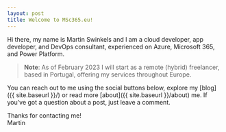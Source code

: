 ```yaml
---
layout: post
title: Welcome to MSc365.eu!
---
```


Hi there, my name is Martin Swinkels and I am a cloud developer, app developer, and DevOps consultant, experienced on Azure, Microsoft 365, and Power Platform. 

> **Note**: As of February 2023 I will start as a remote (hybrid) freelancer, based in Portugal, offering my services throughout Europe.

You can reach out to me using the social buttons below, explore my [blog]({{ site.baseurl }}/) or read more [about]({{ site.baseurl }}/about) me. If you’ve got a question about a post, just leave a comment.

Thanks for contacting me!  
Martin

<!--
For more instructions head over to the [Jekyll Now repository](https://github.com/barryclark/jekyll-now) on GitHub.
-->
